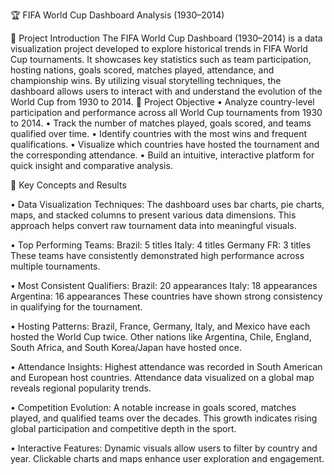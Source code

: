 🏆 FIFA World Cup Dashboard Analysis (1930–2014)

📌 Project Introduction
The FIFA World Cup Dashboard (1930–2014) is a data visualization project developed to explore historical trends in FIFA World Cup tournaments. It showcases key statistics such as team participation, hosting nations, goals scored, matches played, attendance, and championship wins. By utilizing visual storytelling techniques, the dashboard allows users to interact with and understand the evolution of the World Cup from 1930 to 2014.
🎯 Project Objective
•	Analyze country-level participation and performance across all World Cup tournaments from 1930 to 2014.
•	Track the number of matches played, goals scored, and teams qualified over time.
•	Identify countries with the most wins and frequent qualifications.
•	Visualize which countries have hosted the tournament and the corresponding attendance.
•	Build an intuitive, interactive platform for quick insight and comparative analysis.

📘 Key Concepts and Results

•	Data Visualization Techniques:
The dashboard uses bar charts, pie charts, maps, and stacked columns to present various data dimensions. This approach helps convert raw tournament data into meaningful visuals.

•	Top Performing Teams:
Brazil: 5 titles
Italy: 4 titles
Germany FR: 3 titles
These teams have consistently demonstrated high performance across multiple tournaments.

•	Most Consistent Qualifiers:
Brazil: 20 appearances
Italy: 18 appearances
Argentina: 16 appearances
These countries have shown strong consistency in qualifying for the tournament.

•	Hosting Patterns:
Brazil, France, Germany, Italy, and Mexico have each hosted the World Cup twice.
Other nations like Argentina, Chile, England, South Africa, and South Korea/Japan have hosted once.

•	Attendance Insights:
Highest attendance was recorded in South American and European host countries.
Attendance data visualized on a global map reveals regional popularity trends.

•	Competition Evolution:
A notable increase in goals scored, matches played, and qualified teams over the decades.
This growth indicates rising global participation and competitive depth in the sport.

•	Interactive Features:
Dynamic visuals allow users to filter by country and year.
Clickable charts and maps enhance user exploration and engagement.
